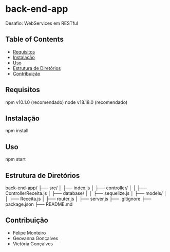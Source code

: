 # back-end-app
Desafio: WebServices em RESTful

## Table of Contents
- [Requisitos](#requisitos)
- [Instalação](#instalação)
- [Uso](#uso)
- [Estrutura de Diretórios](#estrutura-de-diretórios)
- [Contribuição](#contribuição)

## Requisitos
npm v10.1.0 (recomendado)
node v18.18.0 (recomendado)

## Instalação
npm install

## Uso
npm start 

## Estrutura de Diretórios
back-end-app/
├── src/
│ ├── index.js
│ ├── controller/
│ │ ├── ControllerReceita.js
│ ├── database/
│ │ ├── sequelize.js
│ ├── models/
│ │ ├── Receita.js
│ ├── router.js
│ ├── server.js
├── .gitignore
├── package.json
├── README.md

## Contribuição
- Felipe Monteiro
- Geovanna Gonçalves
- Victória Gonçalves

